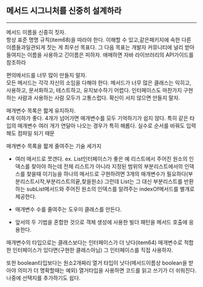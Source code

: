 ## 메서드 시그니처를 신중히 설계하라

---

메서드 이름을 신중히 짓자.<br>
항상 표준 명명 규칙(item68)을 따라야 한다. 이해할 수 있고,같은패키지에 속한 다른 이름들과일관되게 짓는 게 최우선 목표다. 그 다음 목표는 개발자 커뮤니티에 널리 받아들여지는 이름을 사용하고 긴이름은 피하자. 애매하면 자바 라이브러리의 API가이드를 참조하라

편의메서드를 너무 많이 만들지 말자.<br>
모든 메서드는 각각 자신의 소임을 다해야 한다. 메서드가 너무 많은 클래스는 익히고, 사용하고, 문서화하고, 테스트하고, 유지보수하기 어렵다. 인터페이스도 마찬가지 구현하는 사람과 사용하는 사람 모두가 고통스럽다. 확신이 서지 않으면 만들지 말자.

매개변수 목록은 짧게 유지하자.<br>
4개 이하가 좋다. 4개가 넘어가면 매개변수를 모두 기억하기가 쉽지 않다. 특히 같은 타입의 매개변수 여러 개가 연달아 나오는 경우가 특히 해롭다. 실수로 순서를 바꿔도 입력해도 컴파일 되기 때문

매개변수 목록을 짧게 줄여주는 기술 세가지

-   여러 메서드로 쪼갠다. ex. List인터페이스가 좋은 예 리스트에서 주어진 원소의 인덱스를 찾아야 하는데 전체 리스트가 아니라 지정된 범위의 부분리스트에서의 인덱스를 찾을때 이기능을 하나의 메서드로 구현하려면 3개의 매개변수가 필요하다(부분리스트시작,부분리스트의끝,찾을원소) 그런데 List는 그 대신 부분리스트를 반환하는 subList메서드와 주어진 원소의 인덱스를 알려주는 indexOf메서드를 별개로 제공한다.

-   매개변수 수를 줄여주는 도우미 클래스를 만든다.
-   앞서의 두 기법을 혼합한 것으로 객체 생성에 사용한 빌더 패턴을 메서드 호출에 응용한다.

매개변수의 타입으로는 클래스보다는 인터페이스가 더 낫다(item64) 매개변수로 적합한 인터페이스가 있다면(구현한 클래스아님) 그 인터페이스를 직접 사용하자.

또한 boolean타입보다는 원소2개짜리 열거 타입이 낫다(메서드이름상 boolean을 받아야 의미가 더 명확할때는 예외) 열거타입을 사용하면 코드를 읽고 쓰기가 더 쉬워진다. 나중에 선택지를 추가하기도 쉽다.
